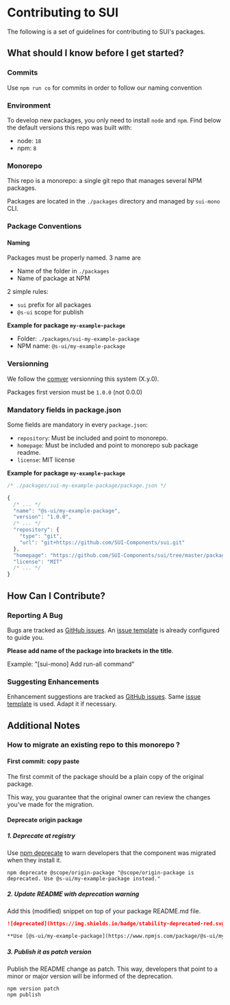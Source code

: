 # Contributing to SUI

The following is a set of guidelines for contributing to SUI's packages.

## What should I know before I get started?

### Commits

Use `npm run co` for commits in order to follow our naming convention

### Environment

To develop new packages, you only need to install `node` and `npm`. Find below the default versions this repo was built with:
* node: `18`
* npm: `8`

### Monorepo

This repo is a monorepo: a single git repo that manages several NPM packages.

Packages are located in the `./packages` directory and managed by `sui-mono` CLI.

### Package Conventions

#### Naming

Packages must be properly named. 3 name are
* Name of the folder in `./packages`
* Name of package at NPM

2 simple rules:
* `sui` prefix for all packages
* `@s-ui` scope for publish

**Example for package `my-example-package`**
* Folder: `./packages/sui-my-example-package`
* NPM name: `@s-ui/my-example-package`

### Versionning

We follow the [comver](https://github.com/staltz/comver) versionning this system (X.y.0).

Packages first version must be `1.0.0` (not 0.0.0)

### Mandatory fields in package.json

Some fields are mandatory in every `package.json`:
* `repository`: Must be included and point to monorepo.
* `homepage`: Must be included and point to monorepo sub package readme.
* `license`: MIT license

**Example for package `my-example-package`**

```js
/* ./packages/sui-my-example-package/package.json */

{
  /* ... */
  "name": "@s-ui/my-example-package",
  "version": "1.0.0",
  /* ... */
  "repository": {
    "type": "git",
    "url": "git+https://github.com/SUI-Components/sui.git"
  },
  "homepage": "https://github.com/SUI-Components/sui/tree/master/packages/my-example-package#readme",
  "license": "MIT"
  /* ... */
}
```

## How Can I Contribute?

### Reporting A Bug

Bugs are tracked as [GitHub issues](https://github.com/SUI-Components/sui/issues/). An [issue template](.github/ISSUE_TEMPLATE.md) is already configured to guide you.

**Please add name of the package into brackets in the title**.

Example: "[sui-mono] Add run-all command"

### Suggesting Enhancements

Enhancement suggestions are tracked as [GitHub issues](https://guides.github.com/features/issues/).
Same [issue template](.github/ISSUE_TEMPLATE.md) is used. Adapt it if necessary.


## Additional Notes

### How to migrate an existing repo to this monorepo ?

#### First commit: copy paste
The first commit of the package should be a plain copy of the original package.

This way, you guarantee that the original owner can review the changes you've made for the migration.


#### Deprecate origin package


##### 1. Deprecate at registry

Use [npm deprecate](https://docs.npmjs.com/cli/deprecate) to warn developers that the component was migrated when they install it.

```
npm deprecate @scope/origin-package "@scope/origin-package is deprecated. Use @s-ui/my-example-package instead."
```

##### 2. Update README with deprecation warning

Add this (modified) snippet on top of your package README.md file.
```markdown
![deprecated](https://img.shields.io/badge/stability-deprecated-red.svg) THIS PACKAGE IS **DEPRECATED!**

**Use [@s-ui/my-example-package](https://www.npmjs.com/package/@s-ui/my-example-package) instead.**

```


##### 3. Publish it as patch version

Publish the README change as patch. This way, developers that point to a minor or major version will be informed of the deprecation.

```
npm version patch
npm publish
```
